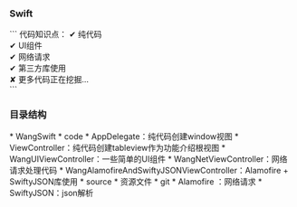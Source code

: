 <h3>Swift</h3>
```
代码知识点：
✔  纯代码 <br/>
✔  UI组件 <br/>
✔  网络请求 <br/>
✔  第三方库使用 <br/>
✘  更多代码正在挖掘... <br/>
```
<br/>
<h3>目录结构</h3>
* WangSwift
	* code
		* AppDelegate：纯代码创建window视图
		* ViewController：纯代码创建tableview作为功能介绍根视图
		* WangUIViewController：一些简单的UI组件
		* WangNetViewController：网络请求处理代码
		* WangAlamofireAndSwiftyJSONViewController：Alamofire + SwiftyJSON库使用
 	* source
		* 资源文件
 	* git
		* Alamofire ：网络请求
		* SwiftyJSON：json解析
